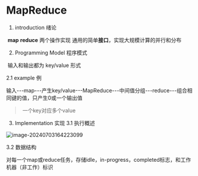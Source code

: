# MapReduce

1. introduction 绪论

​	**map** **reduce** 两个操作实现 通用的简单**接口**，实现大规模计算的并行和分布

2. Programming Model 程序模式

​	输入和输出都为 key/value 形式

2.1 example 例

​	输入---map---产生key/value---MapReduce---中间值分组---reduce---组合相同键的值，只产生0或一个输出值

> ​	一个key对应多个value

3. Implementation 实现
3.1 执行概述

![image-20240703164223099](C:\Users\wang2\AppData\Roaming\Typora\typora-user-images\image-20240703164223099.png)

3.2 数据结构

对每一个map或reduce任务，存储idle，in-progress，completed标志，和工作机器（非工作）标识